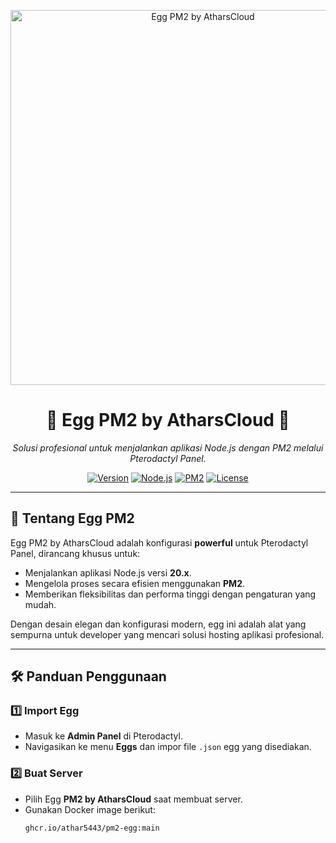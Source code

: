 <p align="center">
  <img src="https://pm2.keymetrics.io/assets/pm2-logo-1.png" alt="Egg PM2 by AtharsCloud" width="600">
</p>

<h1 align="center">
  🌟 Egg PM2 by AtharsCloud 🌟  
</h1>

<p align="center">
  <i>Solusi profesional untuk menjalankan aplikasi Node.js dengan PM2 melalui Pterodactyl Panel.</i>  
</p>

<p align="center">
  <a href="https://github.com/athar5443"><img src="https://img.shields.io/badge/Version-1.0.0-blue?style=flat-square&logo=github" alt="Version"></a>
  <a href="https://github.com/athar5443"><img src="https://img.shields.io/badge/Node.js-20.x-brightgreen?style=flat-square&logo=nodedotjs" alt="Node.js"></a>
  <a href="https://github.com/athar5443"><img src="https://img.shields.io/badge/PM2-Supported-orange?style=flat-square&logo=pm2" alt="PM2"></a>
  <a href="https://github.com/athar5443"><img src="https://img.shields.io/badge/License-MIT-lightgrey?style=flat-square" alt="License"></a>
</p>

---

## 🚀 **Tentang Egg PM2**  

Egg PM2 by AtharsCloud adalah konfigurasi **powerful** untuk Pterodactyl Panel, dirancang khusus untuk:  
- Menjalankan aplikasi Node.js versi **20.x**.  
- Mengelola proses secara efisien menggunakan **PM2**.  
- Memberikan fleksibilitas dan performa tinggi dengan pengaturan yang mudah.  

Dengan desain elegan dan konfigurasi modern, egg ini adalah alat yang sempurna untuk developer yang mencari solusi hosting aplikasi profesional.  

---

## 🛠️ **Panduan Penggunaan**  

### 1️⃣ **Import Egg**  
- Masuk ke **Admin Panel** di Pterodactyl.  
- Navigasikan ke menu **Eggs** dan impor file `.json` egg yang disediakan.  

### 2️⃣ **Buat Server**  
- Pilih Egg **PM2 by AtharsCloud** saat membuat server.  
- Gunakan Docker image berikut:  
  ```bash
  ghcr.io/athar5443/pm2-egg:main
